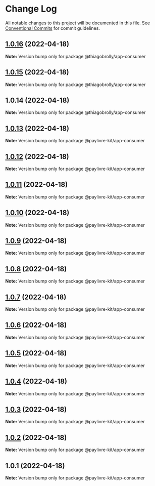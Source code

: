 # Change Log

All notable changes to this project will be documented in this file.
See [Conventional Commits](https://conventionalcommits.org) for commit guidelines.

## [1.0.16](https://github.com/ThiagoBrolly/template-library-monorepo/compare/@thiagobrolly/app-consumer@1.0.15...@thiagobrolly/app-consumer@1.0.16) (2022-04-18)

**Note:** Version bump only for package @thiagobrolly/app-consumer





## [1.0.15](https://github.com/ThiagoBrolly/template-library-monorepo/compare/@thiagobrolly/app-consumer@1.0.14...@thiagobrolly/app-consumer@1.0.15) (2022-04-18)

**Note:** Version bump only for package @thiagobrolly/app-consumer





## 1.0.14 (2022-04-18)

**Note:** Version bump only for package @thiagobrolly/app-consumer





## [1.0.13](https://github.com/ThiagoBrolly/template-library-monorepo/compare/@paylivre-kit/app-consumer@1.0.12...@paylivre-kit/app-consumer@1.0.13) (2022-04-18)

**Note:** Version bump only for package @paylivre-kit/app-consumer





## [1.0.12](https://github.com/ThiagoBrolly/template-library-monorepo/compare/@paylivre-kit/app-consumer@1.0.11...@paylivre-kit/app-consumer@1.0.12) (2022-04-18)

**Note:** Version bump only for package @paylivre-kit/app-consumer





## [1.0.11](https://github.com/ThiagoBrolly/template-library-monorepo/compare/@paylivre-kit/app-consumer@1.0.10...@paylivre-kit/app-consumer@1.0.11) (2022-04-18)

**Note:** Version bump only for package @paylivre-kit/app-consumer





## [1.0.10](https://github.com/ThiagoBrolly/template-library-monorepo/compare/@paylivre-kit/app-consumer@1.0.9...@paylivre-kit/app-consumer@1.0.10) (2022-04-18)

**Note:** Version bump only for package @paylivre-kit/app-consumer





## [1.0.9](https://github.com/ThiagoBrolly/template-library-monorepo/compare/@paylivre-kit/app-consumer@1.0.8...@paylivre-kit/app-consumer@1.0.9) (2022-04-18)

**Note:** Version bump only for package @paylivre-kit/app-consumer





## [1.0.8](https://github.com/ThiagoBrolly/template-library-monorepo/compare/@paylivre-kit/app-consumer@1.0.7...@paylivre-kit/app-consumer@1.0.8) (2022-04-18)

**Note:** Version bump only for package @paylivre-kit/app-consumer





## [1.0.7](https://github.com/ThiagoBrolly/template-library-monorepo/compare/@paylivre-kit/app-consumer@1.0.6...@paylivre-kit/app-consumer@1.0.7) (2022-04-18)

**Note:** Version bump only for package @paylivre-kit/app-consumer





## [1.0.6](https://github.com/ThiagoBrolly/template-library-monorepo/compare/@paylivre-kit/app-consumer@1.0.5...@paylivre-kit/app-consumer@1.0.6) (2022-04-18)

**Note:** Version bump only for package @paylivre-kit/app-consumer





## [1.0.5](https://github.com/ThiagoBrolly/template-library-monorepo/compare/@paylivre-kit/app-consumer@1.0.4...@paylivre-kit/app-consumer@1.0.5) (2022-04-18)

**Note:** Version bump only for package @paylivre-kit/app-consumer





## [1.0.4](https://github.com/ThiagoBrolly/template-library-monorepo/compare/@paylivre-kit/app-consumer@1.0.3...@paylivre-kit/app-consumer@1.0.4) (2022-04-18)

**Note:** Version bump only for package @paylivre-kit/app-consumer





## [1.0.3](https://github.com/ThiagoBrolly/template-library-monorepo/compare/@paylivre-kit/app-consumer@1.0.2...@paylivre-kit/app-consumer@1.0.3) (2022-04-18)

**Note:** Version bump only for package @paylivre-kit/app-consumer





## [1.0.2](https://github.com/ThiagoBrolly/template-library-monorepo/compare/@paylivre-kit/app-consumer@1.0.1...@paylivre-kit/app-consumer@1.0.2) (2022-04-18)

**Note:** Version bump only for package @paylivre-kit/app-consumer





## 1.0.1 (2022-04-18)

**Note:** Version bump only for package @paylivre-kit/app-consumer
